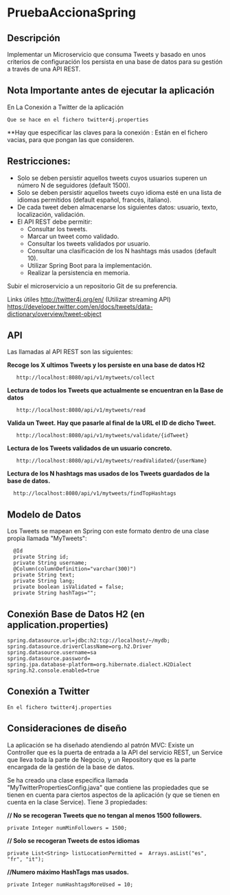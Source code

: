 # PruebaAccionaSpring

## Descripción

Implementar un Microservicio que consuma Tweets y basado en unos criterios de configuración los persista en una base de datos para su gestión a través de una API REST.

## Nota Importante antes de ejecutar la aplicación

En La Conexión a Twitter de la aplicación

 	Que se hace en el fichero twitter4j.properties 
	
**Hay que especificar las claves para la conexión : Están en el fichero vacias, para que pongan las que consideren.	

## Restricciones:

   * Solo se deben persistir aquellos tweets cuyos usuarios superen un número N de seguidores (default 1500). 
   * Solo se deben persistir aquellos tweets cuyo idioma esté en una lista de idiomas permitidos (default español, francés, italiano). 
   * De cada tweet deben almacenarse los siguientes datos: usuario, texto, localización, validación. 
   * El API REST debe permitir:
      * Consultar los tweets. 
      * Marcar un tweet como validado. 
      * Consultar los tweets validados por usuario. 
      * Consultar una clasificación de los N hashtags más usados (default 10). 
      * Utilizar Spring Boot para la implementación. 
      * Realizar la persistencia en memoria.
      
Subir el microservicio a un repositorio Git de su preferencia.

Links útiles http://twitter4j.org/en/ (Utilizar streaming API) 
https://developer.twitter.com/en/docs/tweets/data-dictionary/overview/tweet-object

## API

Las llamadas al API REST son las siguientes:

**Recoge los X ultimos Tweets y los persiste en una base de datos H2**

       http://localhost:8080/api/v1/mytweets/collect
   
**Lectura de todos los Tweets que actualmente se encuentran en la Base de datos**

       http://localhost:8080/api/v1/mytweets/read
   
 **Valida un Tweet. Hay que pasarle al final de la URL el ID de dicho Tweet.**
   
       http://localhost:8080/api/v1/mytweets/validate/{idTweet}
       
**Lectura de los Tweets validados de un usuario concreto.**

       http://localhost:8080/api/v1/mytweets/readValidated/{userName}
       
**Lectura de los N hashtags mas usados de los Tweets guardados de la base de datos.**

      http://localhost:8080/api/v1/mytweets/findTopHashtags
      

## Modelo de Datos

Los Tweets se mapean en Spring con este formato dentro de una clase propia llamada "MyTweets":

      @Id
      private String id;
      private String username;
      @Column(columnDefinition="varchar(300)")
      private String text;
      private String lang;
      private boolean isValidated = false;	
      private String hashTags="";
      
## Conexión Base de Datos H2 (en application.properties)

	spring.datasource.url=jdbc:h2:tcp://localhost/~/mydb;
	spring.datasource.driverClassName=org.h2.Driver
	spring.datasource.username=sa
	spring.datasource.password=
	spring.jpa.database-platform=org.hibernate.dialect.H2Dialect
	spring.h2.console.enabled=true
	
## Conexión a Twitter
 	En el fichero twitter4j.properties 
	

## Consideraciones de diseño

La aplicación se ha diseñado atendiendo al patrón MVC: Existe un Controller que es la puerta de entrada a la API del servicio REST, un Service que lleva toda la parte de Negocio, y un Repository que es la parte encargada de la gestión de la base de datos.

Se ha creado una clase especifica llamada "MyTwitterPropertiesConfig.java" que contiene las propiedades que se tienen en cuenta para ciertos aspectos de la aplicación (y que se tienen en cuenta en la clase Service). Tiene 3 propiedades:

  **// No se recogeran Tweets que no tengan al menos 1500 followers.**
 	
	private Integer numMinFollowers = 1500;
  
  **// Solo se recogeran Tweets de estos idiomas**
	
	private List<String> listLocationPermitted =  Arrays.asList("es", "fr", "it");
  
  **//Numero máximo HashTags mas usados.**
	
	private Integer numHashtagsMoreUsed = 10;	
	





	


